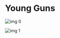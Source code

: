 # Young Guns

![img 0](https://i.imgur.com/XfBt8OM.jpg)

![img 1](https://i.imgur.com/p71TqrT.png)

